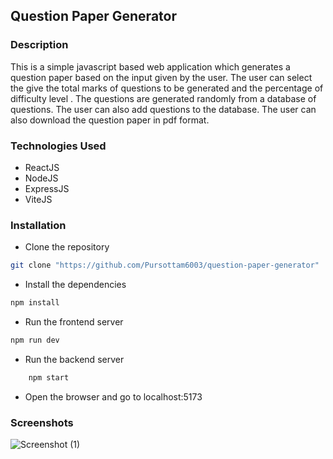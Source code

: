 ## Question Paper Generator 

### Description
This is a simple javascript based web application which generates a question paper based on the input given by the user. The user can select the give the total marks of questions to be generated and the percentage of difficulty level . The questions are generated randomly from a database of questions. The user can also add questions to the database. The user can also download the question paper in pdf format.

### Technologies Used
* ReactJS
* NodeJS
* ExpressJS
* ViteJS

### Installation
* Clone the repository

```bash
git clone "https://github.com/Pursottam6003/question-paper-generator"

```
* Install the dependencies

```bash
npm install
```

* Run the frontend server

```bash
npm run dev
```

* Run the backend server

```bash
    npm start 
```

* Open the browser and go to localhost:5173

### Screenshots


![Screenshot (1)](https://user-images.githubusercontent.com/64744084/132098421-9b9b9b9b-9b9b-4b9f-8b9a-9b9b9b9b9b9b.png)



